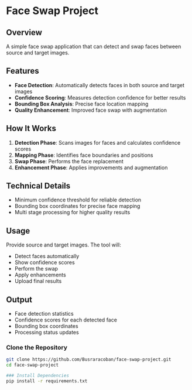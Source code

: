 # Face Swap Project

## Overview
A simple face swap application that can detect and swap faces between source and target images.

## Features
- **Face Detection**: Automatically detects faces in both source and target images
- **Confidence Scoring**: Measures detection confidence for better results
- **Bounding Box Analysis**: Precise face location mapping
- **Quality Enhancement**: Improved face swap with augmentation

## How It Works
1. **Detection Phase**: Scans images for faces and calculates confidence scores
2. **Mapping Phase**: Identifies face boundaries and positions
3. **Swap Phase**: Performs the face replacement
4. **Enhancement Phase**: Applies improvements and augmentation

## Technical Details
- Minimum confidence threshold for reliable detection
- Bounding box coordinates for precise face mapping
- Multi stage processing for higher quality results

## Usage
Provide source and target images. The tool will:
- Detect faces automatically
- Show confidence scores
- Perform the swap
- Apply enhancements
- Upload final results

## Output
- Face detection statistics
- Confidence scores for each detected face
- Bounding box coordinates
- Processing status updates

### Clone the Repository

```bash
git clone https://github.com/Busraracoban/face-swap-project.git
cd face-swap-project

### Install Dependencies
pip install -r requirements.txt

